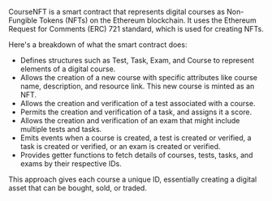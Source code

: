 CourseNFT is a smart contract that represents digital courses as Non-Fungible Tokens (NFTs) on the Ethereum blockchain. It uses the Ethereum Request for Comments (ERC) 721 standard, which is used for creating NFTs. 

Here's a breakdown of what the smart contract does:

- Defines structures such as Test, Task, Exam, and Course to represent elements of a digital course.
- Allows the creation of a new course with specific attributes like course name, description, and resource link. This new course is minted as an NFT.
- Allows the creation and verification of a test associated with a course.
- Permits the creation and verification of a task, and assigns it a score.
- Allows the creation and verification of an exam that might include multiple tests and tasks.
- Emits events when a course is created, a test is created or verified, a task is created or verified, or an exam is created or verified.
- Provides getter functions to fetch details of courses, tests, tasks, and exams by their respective IDs. 

This approach gives each course a unique ID, essentially creating a digital asset that can be bought, sold, or traded.